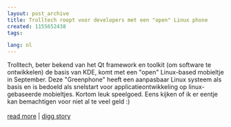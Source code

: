 ```yaml
---
layout: post_archive
title: Trolltech roept voor developers met een "open" Linux phone
created: 1155652438
tags:

lang: nl
---
```

Trolltech, beter bekend van het Qt framework en toolkit (om software te ontwikkelen) de basis van KDE, komt met een "open" Linux-based mobieltje in September. Deze "Greenphone" heeft een aanpasbaar Linux systeem als basis en is bedoeld als snelstart voor applicatieontwikkeling op linux-gebaseerde mobieltjes. Kortom leuk speelgoed. Eens kijken of ik er eentje kan bemachtigen voor niet al te veel geld :)<br /><br />[read more](http://www.linuxdevices.com/news/NS8030785497.html)&nbsp;|&nbsp;[digg story](http://digg.com/linux_unix/Trolltech_woos_developers_with_open_Linux_phone)
